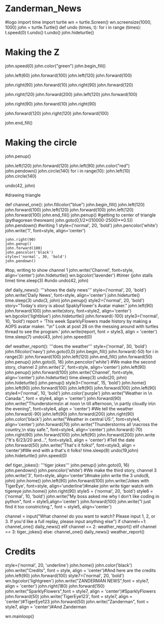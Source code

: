 # Zanderman_News
#logo
import time
import turtle
wn = turtle.Screen()
wn.screensize(1000, 1000)
john = turtle.Turtle()
def undo (times, t):
    for i in range (times):
       t.speed(0)
       t.undo()
       t.undo()
john.hideturtle()
# Making the Z
john.speed(0)
john.color("green")
john.begin_fill()
 
john.left(60)
john.forward(100)
john.left(120)
john.forward(100)
 
john.right(90)
john.forward(10)
john.right(90)
john.forward(120)
 
john.right(120)
john.forward(200)
john.left(120)
john.forward(100)
 
john.right(90)
john.forward(10)
john.right(90)
 
john.forward(120)
john.right(120)
john.forward(100)
 
john.end_fill()
 
# Making the circle
 
john.penup()
 
john.left(120)
john.forward(120)
john.left(90)
john.color("red")
john.pendown()
john.circle(140)
for i in range(10):
    john.left(10)
    john.circle(140)



  
undo(42, john)

#drawing triangle


def channel_one():
    john.fillcolor("blue")
    john.begin_fill()
    john.left(120)
    john.forward(100)
    john.left(120)
    john.forward(100)
    john.left(120)
    john.forward(100)
    john.end_fill()
    john.penup()
#getting to center of triangle (pythagorean theoream)
    john.goto(0,1/2*((10000-2500)**0.5))
    john.pendown()
#writing 1
    style=('normal', 20, 'bold')
    john.pencolor('white')
    john.write('1', font=style, align='center')

    john.right(90)
    john.penup()
    john.forward(100)
    john.pencolor('black')
    style=('normal', 30, 'bold')
    john.pendown()
#top, writing to show channel 1
    john.write('Channel', font=style, align='center')
    john.hideturtle()
    wn.bgcolor('lavender')
#timer (john stalls time)
    time.sleep(3)
#undo
    undo(42, john)


def daily_news():
  '''shows the daily news'''
  style=('normal', 20, 'bold')
  john.write('Daily News', font=style, align='center')
  john.hideturtle()
  time.sleep(3)
  undo(3, john)
  john.penup()
  style2=('normal', 20, 'bold')
  story="Today's story is about SpaklyFlower's Avatar maker."
  john.left(90)
  john.forward(100)
  john.write(story, font=style2, align='center')
  wn.bgcolor('lightblue')
  john.hideturtle()
  john.forward(-100)
  style3=('normal', 10, 'bold')
  report = 'This week SparklyFlowers made history by making a AOPS avatar maker. "\n" Look at post 28 on the messing around with turtles thread to see the program.'
  john.write(report, font = style3, align = 'center')
  time.sleep(7)
  undo(43, john)
  john.speed(0)

def weather_report():
  '''does the weather'''
  style=('normal', 30, 'bold')
  john.fillcolor('navy')
  john.goto(0,0)
  john.begin_fill()
  john.forward(-50)
  for i in range(3):
    john.forward(100)
    john.left(120)
  john.end_fill()
  john.forward(50)
  john.penup()
  john.goto(0, 16)
  john.pencolor('white') #We make the second story, channel 2
  john.write('2', font=style, align='center')
  john.left(90)
  john.penup()
  john.forward(100)
  john.write('Channel', font=style, align='center')
  john.hideturtle()
  time.sleep(3)
  undo(20, john)
  john.hideturtle()
  john.penup()
  style3=('normal', 15, 'bold')
  john.home()
  john.left(90)
  john.forward(100)
  john.left(90)
  john.forward(100)
  john.left(90)
  style4=('normal', 10, 'bold')
  john.color('purple')
  john.write("Weather in \n Canada:", font = style4, align = 'center')
  john.forward(90)
  john.write("Thunderstorms\n at noon \n till afternoon, \n partly cloudly in\n the evening", font=style4, align = 'center') #We tell the weather
  john.forward(-90)
  john.left(90)
  john.forward(200)
  john.right(90)
  john.color('black')
  john.write("Weather in central US:", font=style4, align='center')
  john.forward(70)
  john.write("Thunderstorms all \nacross the country,\n stay safe.", font=style4, align='center')
  john.forward(-70)
  john.right(90)
  john.forward(100)
  john.left(90)
  john.forward(200)
  john.write ("It's 6/23/20 and...", font=style3, align = 'center') #Tell the date
  john.forward(50)
  john.write("That's it folks!", font=style3, align = 'center')#We end with a that's it folks!
  time.sleep(8)
  undo(19,john)
  john.hideturtle()
  john.speed(0)

def tiger_jokes():
  '''tiger jokes'''
  john.penup()
  john.goto(0, 16)
  john.pendown()
  john.pencolor('white') #We make the third story, channel 3
  john.write('3', font=style, align='center')#make john write the 3
  undo(8, john)
  john.home()
  john.left(90)
  john.forward(100)
  john.write('Jokes with TigerEye', font=style, align='underline')#make john write tiger watch with tigereye
  john.home()
  john.right(90)
  style5 = ('normal', 20, 'bold')
  style6 = ('normal', 10, 'bold')
  john.write("My boss asked me why I don't like coding in python", font = style5,align='center')
  john.forward(100)
  john.write("I just find it too constricting.", font = style5, align='center')

channel = input("What channel do you want to watch? Please input 1, 2, or 3. If you'd like a full replay, please input anything else")
if channel==1:
  channel_one()
  daily_news()
elif channel == 2:
  weather_report()
elif channel == 3:
  tiger_jokes()
else:
  channel_one()
  daily_news()
  weather_report()


# Credits
style=('normal', 20, 'underline')
john.home()
john.color('black')
john.write("Credits", font = style, align = 'center')#And here are the credits
john.left(90)
john.forward(100)
style7=('normal', 20, 'bold')
wn.bgcolor('lightgreen')
john.write("ZANDERMAN NEWS",font = style7, align = 'center')
john.right(180)
john.forward(150)
john.write("SparklyFlowers",font = style7, align = 'center')#SparklyFlowers
john.forward(50)
john.write('TigerEye123', font = style7, align = 'center')#TigerEye123
john.forward(50)
john.write("Zanderman", font = style7, align = 'center')#And Zanderman

wn.mainloop()
